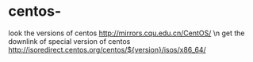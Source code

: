 # centos-

look the versions of centos  http://mirrors.cqu.edu.cn/CentOS/ \n
get the downlink of special version of centos http://isoredirect.centos.org/centos/${version}/isos/x86_64/

